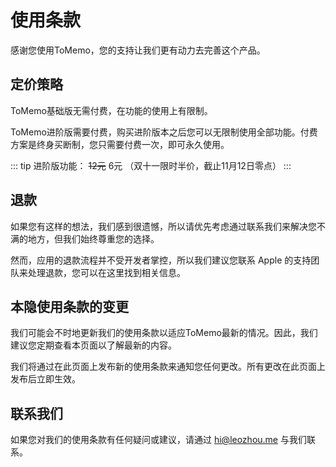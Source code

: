 # 使用条款

感谢您使用ToMemo，您的支持让我们更有动力去完善这个产品。

## 定价策略

ToMemo基础版无需付费，在功能的使用上有限制。

ToMemo进阶版需要付费，购买进阶版本之后您可以无限制使用全部功能。付费方案是终身买断制，您只需要付费一次，即可永久使用。

::: tip
进阶版功能： ~~12元~~ 6元 （双十一限时半价，截止11月12日零点）
:::

## 退款

如果您有这样的想法，我们感到很遗憾，所以请优先考虑通过联系我们来解决您不满的地方，但我们始终尊重您的选择。

然而，应用的退款流程并不受开发者掌控，所以我们建议您联系 Apple 的支持团队来处理退款，您可以在这里找到相关信息。

## 本隐使用条款的变更
我们可能会不时地更新我们的使用条款以适应ToMemo最新的情况。因此，我们建议您定期查看本页面以了解最新的内容。

我们将通过在此页面上发布新的使用条款来通知您任何更改。所有更改在此页面上发布后立即生效。

## 联系我们
如果您对我们的使用条款有任何疑问或建议，请通过 [hi@leozhou.me](mailto:hi@leozhou.me) 与我们联系。

